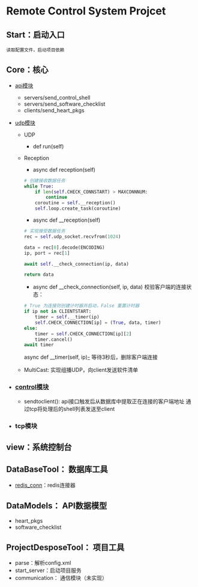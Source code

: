 # Remote Control System Projcet

## Start：启动入口

    读取配置文件，启动项目依赖

## Core：核心

* [api模块](Core/api.py)

  * servers/send_control_shell
  * servers/send_software_checklist
  * clients/send_heart_pkgs
* [udp模块](Core/udp.py)

  * UDP

    * def run(self)
  * Reception

    * async def reception(self)

    ```python
    # 创建接收数据任务
    while True:
        if len(self.CHECK_CONNSTART) > MAXCONNNUM:
            continue
        coroutine = self.__reception()
        self.loop.create_task(coroutine)
    ```

    * async def __reception(self)

    ```python
    # 实现接受数据任务
    rec = self.udp_socket.recvfrom(1024)

    data = rec[0].decode(ENCODING)
    ip, port = rec[1]

    await self.__check_connection(ip, data)

    return data
    ```

    * async def __check_connection(self, ip, data)
      校验客户端的连接状态：

    ```python
    # True 为连接则创建计时器并启动，False 重置计时器
    if ip not in CLIENTSTART:
        timer = self.__timer(ip)
        self.CHECK_CONNECTION[ip] = (True, data, timer)
    else:
        timer = self.CHECK_CONNECTION[ip][2]
        timer.cancel()
    await timer

    ```

    async def __timer(self, ip)[-](Core/udp.py)
    等待3秒后，删除客户端连接
  * MultiCast: 实现组播UDP，向client发送软件清单
* ### [control模块](Core/control.py)


  * sendtoclient(): api接口触发后从数据库中提取正在连接的客户端地址
    通过tcp将处理后的shell列表发送至client
* ### tcp模块

## view：系统控制台


## DataBaseTool： 数据库工具

* [redis_conn](DataBaseTool/redisConnector.py)：redis连接器

## DataModels： API数据模型

* heart_pkgs
* software_checklist

## ProjectDesposeTool： 项目工具

* parse：解析config.xml
* start_server：启动项目服务
* communication： 通信模块（未实现）
